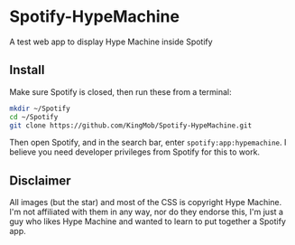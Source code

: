Spotify-HypeMachine
===================

A test web app to display Hype Machine inside Spotify

Install
-------
Make sure Spotify is closed, then run these from a terminal:

```bash
mkdir ~/Spotify
cd ~/Spotify
git clone https://github.com/KingMob/Spotify-HypeMachine.git
```

Then open Spotify, and in the search bar, enter `spotify:app:hypemachine`. I believe you need developer privileges from Spotify for this to work.

Disclaimer
----------

All images (but the star) and most of the CSS is copyright Hype Machine. I'm not affiliated with them in any way, nor do they endorse this, I'm just a guy who likes Hype Machine and wanted to learn to put together a Spotify app.
